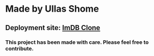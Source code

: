 # Made by Ullas Shome

## Deployment site: [ImDB Clone](https://imdb-by-ullas.vercel.app/)

### This project has been made with care. Please feel free to contribute.
